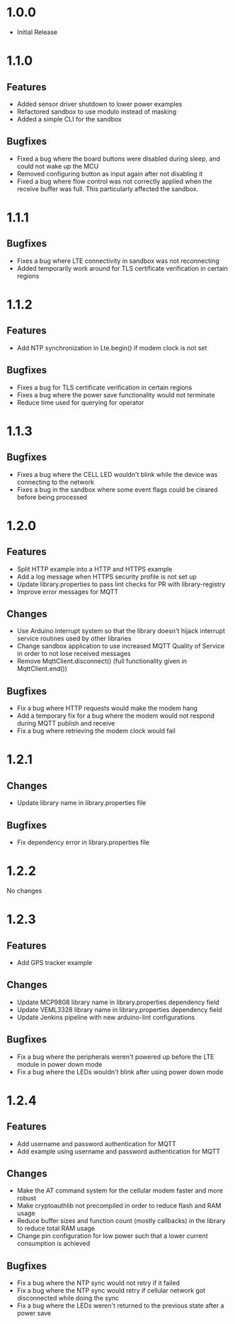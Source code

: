 # 1.0.0

* Initial Release

# 1.1.0

## Features

* Added sensor driver shutdown to lower power examples
* Refactored sandbox to use modulo instead of masking
* Added a simple CLI for the sandbox

## Bugfixes

* Fixed a bug where the board buttons were disabled during sleep, and could not wake up the MCU
* Removed configuring button as input again after not disabling it
* Fixed a bug where flow control was not correctly applied when the receive buffer was full. This particularly affected the sandbox. 

# 1.1.1

## Bugfixes

* Fixes a bug where LTE connectivity in sandbox was not reconnecting
* Added temporarily work around for TLS certificate verification in certain regions

# 1.1.2

## Features
* Add NTP synchronization in Lte.begin() if modem clock is not set

## Bugfixes
* Fixes a bug for TLS certificate verification in certain regions
* Fixes a bug where the power save functionality would not terminate
* Reduce time used for querying for operator

# 1.1.3

## Bugfixes

* Fixes a bug where the CELL LED wouldn't blink while the device was connecting to the network
* Fixes a bug in the sandbox where some event flags could be cleared before being processed

# 1.2.0

## Features

* Split HTTP example into a HTTP and HTTPS example 
* Add a log message when HTTPS security profile is not set up
* Update library.properties to pass lint checks for PR with library-registry 
* Improve error messages for MQTT

## Changes 

* Use Arduino interrupt system so that the library doesn't hijack interrupt service routines used by other libraries 
* Change sandbox application to use increased MQTT Quality of Service in order to not lose received messages
* Remove MqttClient.disconnect() (full functionality given in MqttClient.end())

## Bugfixes

* Fix a bug where HTTP requests would make the modem hang
* Add a temporary fix for a bug where the modem would not respond during MQTT publish and receive
* Fix a bug where retrieving the modem clock would fail

# 1.2.1

## Changes

* Update library name in library.properties file

## Bugfixes

* Fix dependency error in library.properties file

# 1.2.2

No changes

# 1.2.3

## Features

* Add GPS tracker example

## Changes 

* Update MCP9808 library name in library.properties dependency field
* Update VEML3328 library name in library.properties dependency field
* Update Jenkins pipeline with new arduino-lint configurations

## Bugfixes

* Fix a bug where the peripherals weren't powered up before the LTE module in power down mode
* Fix a bug where the LEDs wouldn't blink after using power down mode

# 1.2.4

## Features

* Add username and password authentication for MQTT
* Add example using username and password authentication for MQTT

## Changes

* Make the AT command system for the cellular modem faster and more robust
* Make cryptoauthlib not precompiled in order to reduce flash and RAM usage
* Reduce buffer sizes and function count (mostly callbacks) in the library to reduce total RAM usage
* Change pin configuration for low power such that a lower current consumption is achieved

## Bugfixes

* Fix a bug where the NTP sync would not retry if it failed
* Fix a bug where the NTP sync would retry if cellular network got disconnected while doing the sync
* Fix a bug where the LEDs weren't returned to the previous state after a power save 
